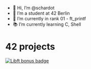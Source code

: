- 👋 Hi, I’m @schardot
- 👀 I’m a student at 42 Berlin
- 🌱 I’m currently in rank 01 - ft_printf 
- 📚 I’m currently learning C, Shell

# 42 projects

[![Libft bonus badge](https://github.com/ayogun/42-project-badges/blob/main/badges/libftm.png?raw=true)](https://github.com/schardot/42_core/tree/main/rank00/libft)
